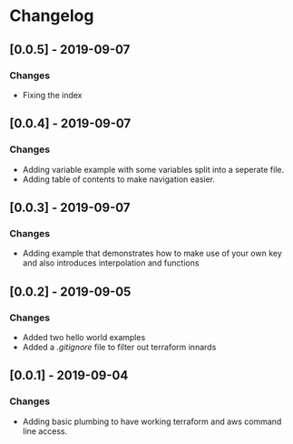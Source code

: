 # Changelog
## [0.0.5] - 2019-09-07
### Changes
- Fixing the index

## [0.0.4] - 2019-09-07
### Changes
- Adding variable example with some variables split into a seperate file.
- Adding table of contents to make navigation easier.

## [0.0.3] - 2019-09-07
### Changes
- Adding example that demonstrates how to make use of your own key and also introduces interpolation and functions

## [0.0.2] - 2019-09-05
### Changes
- Added two hello world examples 
- Added a *.gitignore* file to filter out terraform innards

## [0.0.1] - 2019-09-04
### Changes
- Adding basic plumbing to have working terraform and aws command line access.
